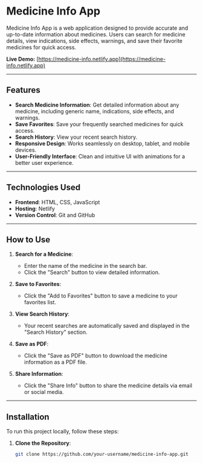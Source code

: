 # Medicine Info App

Medicine Info App is a web application designed to provide accurate and up-to-date information about medicines. Users can search for medicine details, view indications, side effects, warnings, and save their favorite medicines for quick access.

**Live Demo:** [https://medicine-info.netlify.app](https://medicine-info.netlify.app)

---

## Features

- **Search Medicine Information**: Get detailed information about any medicine, including generic name, indications, side effects, and warnings.
- **Save Favorites**: Save your frequently searched medicines for quick access.
- **Search History**: View your recent search history.
- **Responsive Design**: Works seamlessly on desktop, tablet, and mobile devices.
- **User-Friendly Interface**: Clean and intuitive UI with animations for a better user experience.

---

## Technologies Used

- **Frontend**: HTML, CSS, JavaScript
- **Hosting**: Netlify
- **Version Control**: Git and GitHub

---

## How to Use

1. **Search for a Medicine**:
   - Enter the name of the medicine in the search bar.
   - Click the "Search" button to view detailed information.

2. **Save to Favorites**:
   - Click the "Add to Favorites" button to save a medicine to your favorites list.

3. **View Search History**:
   - Your recent searches are automatically saved and displayed in the "Search History" section.

4. **Save as PDF**:
   - Click the "Save as PDF" button to download the medicine information as a PDF file.

5. **Share Information**:
   - Click the "Share Info" button to share the medicine details via email or social media.

---


## Installation

To run this project locally, follow these steps:

1. **Clone the Repository**:
   ```bash
   git clone https://github.com/your-username/medicine-info-app.git
